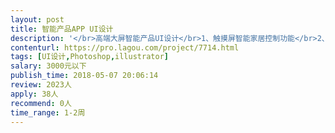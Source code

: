 ```yaml
---                
layout: post       
title: 智能产品APP UI设计           
description: '</br>高端大屏智能产品UI设计</br>1、触摸屏智能家居控制功能</br>2、日期时间显示功能</br>3、美妆显示功能</br>'     
contenturl: https://pro.lagou.com/project/7714.html      
tags: [UI设计,Photoshop,illustrator]            
salary: 3000元以下          
publish_time: 2018-05-07 20:06:14         
review: 2023人                   
apply: 38人                   
recommend: 0人                   
time_range: 1-2周              
---                 
```

